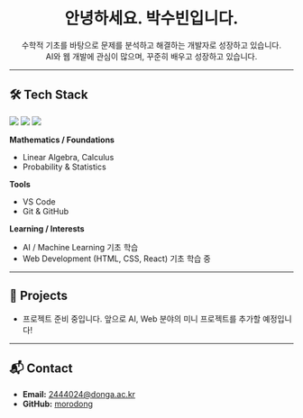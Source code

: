 <h1 align="center">안녕하세요. 박수빈입니다.</h1>

<p align="center">
   수학적 기초를 바탕으로 문제를 분석하고 해결하는 개발자로 성장하고 있습니다.<br>
  AI와 웹 개발에 관심이 많으며, 꾸준히 배우고 성장하고 있습니다.
</p>

---

## 🛠 Tech Stack
<p align="left">
  <img src="https://img.shields.io/badge/Python-3776AB?style=for-the-badge&logo=python&logoColor=white" />
  <img src="https://img.shields.io/badge/C++-00599C?style=for-the-badge&logo=cplusplus&logoColor=white" />
  <img src="https://img.shields.io/badge/JavaScript-F7DF1E?style=for-the-badge&logo=javascript&logoColor=black" />
</p>

**Mathematics / Foundations**  
- Linear Algebra, Calculus  
- Probability & Statistics  

**Tools**  
- VS Code  
- Git & GitHub  

**Learning / Interests**  
- AI / Machine Learning 기초 학습  
- Web Development (HTML, CSS, React) 기초 학습 중  

---

## 📂 Projects
- 프로젝트 준비 중입니다. 앞으로 AI, Web 분야의 미니 프로젝트를 추가할 예정입니다!

---

## 📬 Contact
- **Email:** 2444024@donga.ac.kr  
- **GitHub:** [morodong](https://github.com/morodong)

